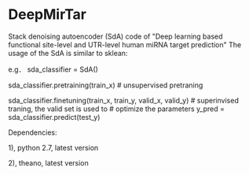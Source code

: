 # DeepMirTar
Stack denoising autoencoder (SdA) code of "Deep learning based functional site-level and UTR-level human miRNA target prediction"
The usage of the SdA is similar to sklean:

e.g．
sda_classifier = SdA()

sda_classifier.pretraining(train_x) # unsupervised pretraning

sda_classifier.finetuning(train_x, train_y, valid_x, valid_y) # superinvised traning, the valid set is used to 
                                                              # optimize the parameters
y_pred = sda_classifier.predict(test_y)

Dependencies:

1), python 2.7, latest version

2), theano, latest version
